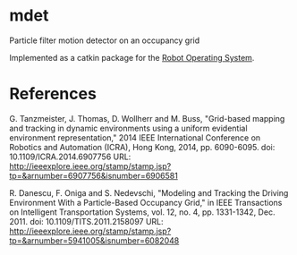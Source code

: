 # mdet
Particle filter motion detector on an occupancy grid

Implemented as a catkin package for the [Robot Operating System](http://www.ros.org/).


# References

G. Tanzmeister, J. Thomas, D. Wollherr and M. Buss, "Grid-based mapping and tracking in dynamic environments using a uniform evidential environment representation," 2014 IEEE International Conference on Robotics and Automation (ICRA), Hong Kong, 2014, pp. 6090-6095.
doi: 10.1109/ICRA.2014.6907756
URL: http://ieeexplore.ieee.org/stamp/stamp.jsp?tp=&arnumber=6907756&isnumber=6906581


R. Danescu, F. Oniga and S. Nedevschi, "Modeling and Tracking the Driving Environment With a Particle-Based Occupancy Grid," in IEEE Transactions on Intelligent Transportation Systems, vol. 12, no. 4, pp. 1331-1342, Dec. 2011.
doi: 10.1109/TITS.2011.2158097
URL: http://ieeexplore.ieee.org/stamp/stamp.jsp?tp=&arnumber=5941005&isnumber=6082048
